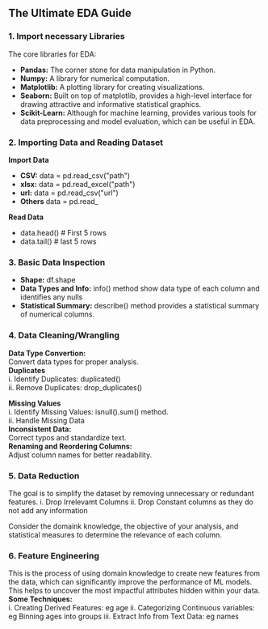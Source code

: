 ## The Ultimate EDA Guide
### 1. Import necessary Libraries
The core libraries for EDA:</br>
* **Pandas:** The corner stone for data manipulation in Python.
* **Numpy:** A library for numerical computation.
* **Matplotlib:** A plotting library for creating visualizations.
* **Seaborn:** Built on top of matplotlib, provides a high-level interface for drawing attractive and informative statistical graphics.
* **Scikit-Learn:** Although for machine learning, provides various tools for data preprocessing and model evaluation, which can be useful in EDA.

### 2. Importing Data and Reading Dataset
  **Import Data**
   * **CSV:** data = pd.read_csv("path")
   * **xlsx:** data = pd.read_excel("path")
   * **url:** data = pd.read_csv("url")
   * **Others** data = pd.read_<format>
   
  **Read Data**
   * data.head() # First 5 rows
   * data.tail() # last 5 rows

### 3. Basic Data Inspection
   * **Shape:** df.shape
   * **Data Types and Info:** info() method show data type of each column and identifies any nulls
   * **Statistical Summary:** describe() method provides a statistical summary of numerical columns.

### 4. Data Cleaning/Wrangling
**Data Type Convertion:** </br>
Convert data types for proper analysis.</br>
**Duplicates**</br>
  i. Identify Duplicates: duplicated()</br>
  ii. Remove Duplicates: drop_duplicates()

**Missing Values**</br>
  i. Identify Missing Values: isnull().sum() method.</br>
  ii. Handle Missing Data</br>
**Inconsistent Data:** </br>
Correct typos and standardize text.</br>
**Renaming and Reordering Columns:** </br>
Adjust column names for better readability.

### 5. Data Reduction
The goal is to simplify the dataset by removing unnecessary or redundant features.
i. Drop Irrelevamt Columns
ii. Drop Constant columns as they do not add any information

Consider the domaink knowledge, the objective of your analysis, and statistical measures to determine the relevance of each column.

### 6. Feature Engineering
This is the process of using domain knowledge to create new features from the data, which can significantly improve the performance of ML models. This helps to uncover the most impactful attributes hidden within your data.
**Some Techniques:**</br>
  i. Creating Derived Features: eg age
  ii. Categorizing Continuous variables: eg Binning ages into groups
  iii. Extract Info from Text Data: eg names
  
    
  
  
